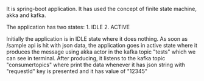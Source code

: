 It is spring-boot application. It has used the concept of finite state machine, akka and kafka.

The application has two states:
	1. IDLE 2. ACTIVE

Initially the application is in IDLE state where it does nothing. As soon as /sample api is hit with json data, the application goes in active state where it produces the message using akka actor in the kafka topic "tests" which we can see in terminal. After producing, it listens to the kafka topic "consumertopics" where print the data whenever it has json string with "requestId" key is presented and it has value of "12345"
